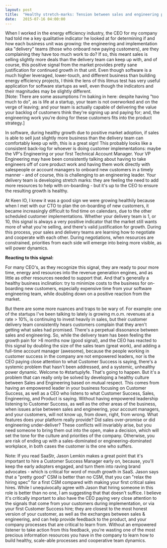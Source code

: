 ```yaml
---
layout: post
title:  "Healthy stretch-marks: Tension between sales and engineering provide valuable signals - why CEO's should listen closely"
date:   2015-07-16 04:00:00
---
```



When I worked in the energy efficiency industry, the CEO for my company had told me a key qualitative indicator he looked at for determining if and how each business unit was growing: the engineering and implementation aka "delivery" teams (those who onboard new paying customers), are they complaining they have too much work to do?  If so, this meant sales is selling slightly more deals than the delivery team can keep up with, and of course, this positive signal from the market provides pretty sane justification for continued growth in that unit. Even though software is a much higher leveraged, lower-touch, and different business than building energy efficiency projects, I think the lens of this litmus test has very useful application for software startups as well, even though the indicators and their magnitudes may be slightly different.  
[Note: There are some assumptions I'm baking in here: despite having "too much to do", as is life at a startup, your team is not overworked and on the verge of leaving; and your team is actually capable of delivering the value your backlog of customers think they're signing up and paying for; and, the engineering work you're doing for these customers fits into the product strategy.]  

In software, during healthy growth due to positive market adoption, if sales is able to sell just slightly more business than the delivery team can comfortably keep up with, this is a great sign! This probably looks like a consistent back-log for whoever is doing customer implementations: maybe the VP's Engineering or your first Technical Account Manager.  Your VP Engineering may have been consistently talking about having to take engineers off of core product work and having them work directly with salespeople or account managers to onboard new customers in a timely manner - and of course, this is challenging to an engineering leader.  Your delivery team is developing stretch marks: they are feeling the need to add more resources to help with on-boarding - but it's up to the CEO to ensure the resulting growth is healthy.

At Keen IO, I knew it was a good sign we were growing healthily because when I met with our CTO to plan the on-boarding of new customers, it became increasingly difficult to find time on calendars, due to the other scheduled customer implementations. Whether your delivery team is 1, or 10, this signal is always a very positive indicator that the market still wants more of what you're selling, and there's valid justification for growth.  During this process, your sales and delivery teams are learning how to negotiate and cooperate with each other.  During negotiations, when resources are constrained, priorities from each side will emerge into being more visible, as will power dynamics. 

**Reacting to this signal:**

For many CEO's, as they recognize this signal, they are ready to pour more time, energy and resources into the revenue generation engines, and as little as other resources needed to support that. And that's generally a healthy business inclination: try to minimize costs to the business for on-boarding new customers, especially expensive time from your software engineering team, while doubling down on a positive reaction from the market. 

But there are some more nuances and traps to be wary of. For example: one of the startups I've been talking to lately is growing m.o.m. revenues at a rate > 10%, is continuing to invest heavily in sales, but their customer delivery team consistently hears customers complain that they aren't getting what sales had promised. There's a perpetual dissonance between sales and engineering. So, while the delivery team has been feeling the growth pain for >6 months now (good signal), and the CEO has reacted to this signal by doubling the size of the sales team (great work), and adding a full-time account manager (awesome), because the people working in customer success in the company are not empowered leaders, nor is the CEO paying close attention to what Customer Success is saying, there's a systemic problem that hasn't been addressed, and a systemic, unhealthy power dynamic. Welcome to #startuplyfe. That's going to happen. But it's a problem that can really only be solved by developing a healthy culture between Sales and Engineering based on mutual respect. This comes from having an empowered leader in your business focusing on Customer Success, as well as a CEO who listens to what Customer Success, Sales, Engineering, and Product is saying.  Without having empowered leadership listening to Customer Success, as well as the other areas of the business, when issues arise between sales and engineering, your account managers, and your customers, will not know up, from down, right, from wrong. What features does your platform really provide?  Did sales over-promise or did engineering under-deliver?  These conflicts will invariably arise, but you need someone to bring them out into the open, make a decision, which will set the tone for the culture and priorities of the company.  Otherwise, you are risk of ending up with a sales-dominated or engineering-dominated workplace, in both cases the customer is the one who suffers.   

Note: If you read SaaStr, Jason Lemkin makes a great point that it's important to hire a Customer Success Manager early on, because, you'll keep the early adopters engaged, and turn them into raving brand advocates - which is critical for word of mouth growth in SaaS.  Jason says that a "pretty good" CSM is better than no CSM, that you can "relax the hiring spec" for a first CSM compared with making your first critical sales hires.  While I unequivocally agree with Jason that hiring someone in this role is better than no one, I am suggesting that that doesn't suffice.  I believe it's critically important to also have the CEO paying very close attention to the signals that come from your customers during implementation, or via your first Customer Success hire; they are closest to the most honest version of your customer, as well as the exchanges between sales & engineering, and can help provide feedback to the product, and your company processes that are critical to learn from.  Without an empowered listener to take action from this feedback, you're wasting one of the most precious information resources you have in the company to learn how to build healthy, scale-able processes and cooperative team dynamics. 






